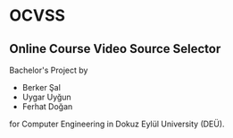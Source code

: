 # OCVSS

## Online Course Video Source Selector

Bachelor's Project by

- Berker Şal
- Uygar Uyğun
- Ferhat Doğan

for Computer Engineering in Dokuz Eylül University (DEÜ).
